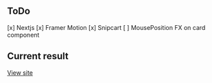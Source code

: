 ## ToDo

[x] Nextjs
[x] Framer Motion
[x] Snipcart
[ ] MousePosition FX on card component

## Current result

[View site](https://shop-aeonyuonmiller.vercel.app)